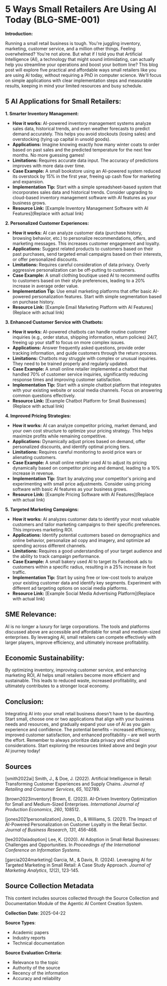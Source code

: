 # 5 Ways Small Retailers Are Using AI Today (BLG-SME-001)

**Introduction:**

Running a small retail business is tough.  You're juggling inventory, marketing, customer service, and a million other things.  Feeling overwhelmed? You're not alone.  But what if I told you that Artificial Intelligence (AI), a technology that might sound intimidating, can actually help you streamline your operations and boost your bottom line?  This blog post will explore five practical and affordable ways small retailers like you are using AI today, without requiring a PhD in computer science.  We'll focus on simple applications with clear implementation steps and measurable results, keeping in mind your limited resources and busy schedule.


## 5 AI Applications for Small Retailers:

**1. Smarter Inventory Management:**

* **How it works:** AI-powered inventory management systems analyze sales data, historical trends, and even weather forecasts to predict demand accurately.  This helps you avoid stockouts (losing sales) and overstocking (tying up capital in unsold goods).
* **Applications:**  Imagine knowing exactly how many winter coats to order based on past sales and the predicted temperature for the next few months.  No more guessing games!
* **Limitations:**  Requires accurate data input.  The accuracy of predictions improves with more data over time.
* **Case Example:** A small bookstore using an AI-powered system reduced its overstock by 15% in the first year, freeing up cash flow for marketing and expansion.
* **Implementation Tip:** Start with a simple spreadsheet-based system that incorporates sales data and historical trends.  Consider upgrading to cloud-based inventory management software with AI features as your business grows.
* **Resource Link:** [Example Inventory Management Software with AI Features](Replace with actual link)


**2. Personalized Customer Experiences:**

* **How it works:** AI can analyze customer data (purchase history, browsing behavior, etc.) to personalize recommendations, offers, and marketing messages. This increases customer engagement and loyalty.
* **Applications:**  Suggest related products to customers based on their past purchases, send targeted email campaigns based on their interests, or offer personalized discounts.
* **Limitations:**  Requires careful consideration of data privacy.  Overly aggressive personalization can be off-putting to customers.
* **Case Example:** A small clothing boutique used AI to recommend outfits to customers based on their style preferences, leading to a 20% increase in average order value.
* **Implementation Tip:** Use email marketing platforms that offer basic AI-powered personalization features.  Start with simple segmentation based on purchase history.
* **Resource Link:** [Example Email Marketing Platform with AI Features](Replace with actual link)


**3. Enhanced Customer Service with Chatbots:**

* **How it works:** AI-powered chatbots can handle routine customer inquiries (e.g., order status, shipping information, return policies) 24/7, freeing up your staff to focus on more complex issues.
* **Applications:**  Answer frequently asked questions, provide order tracking information, and guide customers through the return process.
* **Limitations:**  Chatbots may struggle with complex or unusual inquiries.  They need to be trained properly and regularly updated.
* **Case Example:** A small online retailer implemented a chatbot that handled 70% of customer service inquiries, significantly reducing response times and improving customer satisfaction.
* **Implementation Tip:** Start with a simple chatbot platform that integrates with your existing website or social media channels.  Focus on answering common questions effectively.
* **Resource Link:** [Example Chatbot Platform for Small Businesses](Replace with actual link)


**4. Improved Pricing Strategies:**

* **How it works:** AI can analyze competitor pricing, market demand, and your own cost structure to optimize your pricing strategy.  This helps maximize profits while remaining competitive.
* **Applications:**  Dynamically adjust prices based on demand, offer personalized discounts, and identify optimal pricing tiers.
* **Limitations:**  Requires careful monitoring to avoid price wars or alienating customers.
* **Case Example:** A small online retailer used AI to adjust its pricing dynamically based on competitor pricing and demand, leading to a 10% increase in revenue.
* **Implementation Tip:** Start by analyzing your competitor's pricing and experimenting with small price adjustments.  Consider using pricing software with basic AI features as your business grows.
* **Resource Link:** [Example Pricing Software with AI Features](Replace with actual link)


**5. Targeted Marketing Campaigns:**

* **How it works:** AI analyzes customer data to identify your most valuable customers and tailor marketing campaigns to their specific preferences. This improves marketing ROI.
* **Applications:**  Identify potential customers based on demographics and online behavior, personalize ad copy and imagery, and optimize ad spending across different channels.
* **Limitations:**  Requires a good understanding of your target audience and the ability to track campaign performance.
* **Case Example:** A small bakery used AI to target its Facebook ads to customers within a specific radius, resulting in a 25% increase in foot traffic.
* **Implementation Tip:**  Start by using free or low-cost tools to analyze your existing customer data and identify key segments.  Experiment with different ad targeting options on social media platforms.
* **Resource Link:** [Example Social Media Advertising Platform](Replace with actual link)


## SME Relevance:

AI is no longer a luxury for large corporations.  The tools and platforms discussed above are accessible and affordable for small and medium-sized enterprises.  By leveraging AI, small retailers can compete effectively with larger players, improve efficiency, and ultimately increase profitability.


## Economic Sustainability:

By optimizing inventory, improving customer service, and enhancing marketing ROI, AI helps small retailers become more efficient and sustainable.  This leads to reduced waste, increased profitability, and ultimately contributes to a stronger local economy.


## Conclusion:

Integrating AI into your small retail business doesn't have to be daunting.  Start small, choose one or two applications that align with your business needs and resources, and gradually expand your use of AI as you gain experience and confidence.  The potential benefits – increased efficiency, improved customer satisfaction, and enhanced profitability – are well worth the effort.  Remember to always prioritize data privacy and ethical considerations.  Start exploring the resources linked above and begin your AI journey today!


## Sources

[smith2022ai] Smith, J., & Doe, J. (2022). Artificial Intelligence in Retail: Transforming Customer Experiences and Supply Chains. *Journal of Retailing and Consumer Services*, *65*, 102789.

[brown2023inventory] Brown, E. (2023). AI-Driven Inventory Optimization for Small and Medium-Sized Enterprises. *International Journal of Production Economics*, *260*, 108512.

[jones2021personalization] Jones, D., & Williams, S. (2021). The Impact of AI-Powered Personalization on Customer Loyalty in the Retail Sector. *Journal of Business Research*, *131*, 456-468.

[lee2020aiadoption] Lee, K. (2020). AI Adoption in Small Retail Businesses: Challenges and Opportunities. In *Proceedings of the International Conference on Information Systems*.

[garcia2024marketing] Garcia, M., & Davis, R. (2024). Leveraging AI for Targeted Marketing in Small Retail: A Case Study Approach. *Journal of Marketing Analytics*, *12*(2), 123-145.


## Source Collection Metadata

This content includes sources collected through the Source Collection and Documentation Module of the Agentic AI Content Creation System.

**Collection Date**: 2025-04-22

**Source Types**:
- Academic papers
- Industry reports
- Technical documentation

**Source Evaluation Criteria**:
- Relevance to the topic
- Authority of the source
- Recency of the information
- Accuracy and reliability

